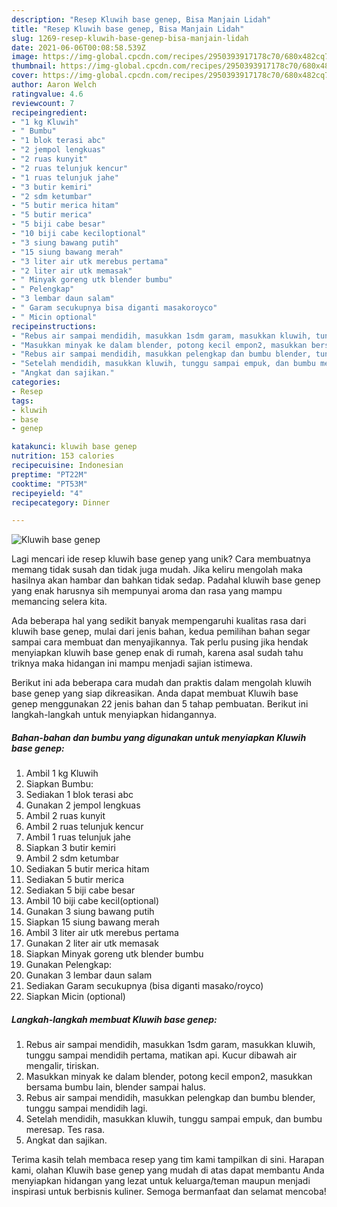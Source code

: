 ```yaml
---
description: "Resep Kluwih base genep, Bisa Manjain Lidah"
title: "Resep Kluwih base genep, Bisa Manjain Lidah"
slug: 1269-resep-kluwih-base-genep-bisa-manjain-lidah
date: 2021-06-06T00:08:58.539Z
image: https://img-global.cpcdn.com/recipes/2950393917178c70/680x482cq70/kluwih-base-genep-foto-resep-utama.jpg
thumbnail: https://img-global.cpcdn.com/recipes/2950393917178c70/680x482cq70/kluwih-base-genep-foto-resep-utama.jpg
cover: https://img-global.cpcdn.com/recipes/2950393917178c70/680x482cq70/kluwih-base-genep-foto-resep-utama.jpg
author: Aaron Welch
ratingvalue: 4.6
reviewcount: 7
recipeingredient:
- "1 kg Kluwih"
- " Bumbu"
- "1 blok terasi abc"
- "2 jempol lengkuas"
- "2 ruas kunyit"
- "2 ruas telunjuk kencur"
- "1 ruas telunjuk jahe"
- "3 butir kemiri"
- "2 sdm ketumbar"
- "5 butir merica hitam"
- "5 butir merica"
- "5 biji cabe besar"
- "10 biji cabe keciloptional"
- "3 siung bawang putih"
- "15 siung bawang merah"
- "3 liter air utk merebus pertama"
- "2 liter air utk memasak"
- " Minyak goreng utk blender bumbu"
- " Pelengkap"
- "3 lembar daun salam"
- " Garam secukupnya bisa diganti masakoroyco"
- " Micin optional"
recipeinstructions:
- "Rebus air sampai mendidih, masukkan 1sdm garam, masukkan kluwih, tunggu sampai mendidih pertama, matikan api. Kucur dibawah air mengalir, tiriskan."
- "Masukkan minyak ke dalam blender, potong kecil empon2, masukkan bersama bumbu lain, blender sampai halus."
- "Rebus air sampai mendidih, masukkan pelengkap dan bumbu blender, tunggu sampai mendidih lagi."
- "Setelah mendidih, masukkan kluwih, tunggu sampai empuk, dan bumbu meresap. Tes rasa."
- "Angkat dan sajikan."
categories:
- Resep
tags:
- kluwih
- base
- genep

katakunci: kluwih base genep 
nutrition: 153 calories
recipecuisine: Indonesian
preptime: "PT22M"
cooktime: "PT53M"
recipeyield: "4"
recipecategory: Dinner

---
```



![Kluwih base genep](https://img-global.cpcdn.com/recipes/2950393917178c70/680x482cq70/kluwih-base-genep-foto-resep-utama.jpg)

Lagi mencari ide resep kluwih base genep yang unik? Cara membuatnya memang tidak susah dan tidak juga mudah. Jika keliru mengolah maka hasilnya akan hambar dan bahkan tidak sedap. Padahal kluwih base genep yang enak harusnya sih mempunyai aroma dan rasa yang mampu memancing selera kita.



Ada beberapa hal yang sedikit banyak mempengaruhi kualitas rasa dari kluwih base genep, mulai dari jenis bahan, kedua pemilihan bahan segar sampai cara membuat dan menyajikannya. Tak perlu pusing jika hendak menyiapkan kluwih base genep enak di rumah, karena asal sudah tahu triknya maka hidangan ini mampu menjadi sajian istimewa.


Berikut ini ada beberapa cara mudah dan praktis dalam mengolah kluwih base genep yang siap dikreasikan. Anda dapat membuat Kluwih base genep menggunakan 22 jenis bahan dan 5 tahap pembuatan. Berikut ini langkah-langkah untuk menyiapkan hidangannya.

<!--inarticleads1-->

##### Bahan-bahan dan bumbu yang digunakan untuk menyiapkan Kluwih base genep:

1. Ambil 1 kg Kluwih
1. Siapkan  Bumbu:
1. Sediakan 1 blok terasi abc
1. Gunakan 2 jempol lengkuas
1. Ambil 2 ruas kunyit
1. Ambil 2 ruas telunjuk kencur
1. Ambil 1 ruas telunjuk jahe
1. Siapkan 3 butir kemiri
1. Ambil 2 sdm ketumbar
1. Sediakan 5 butir merica hitam
1. Sediakan 5 butir merica
1. Sediakan 5 biji cabe besar
1. Ambil 10 biji cabe kecil(optional)
1. Gunakan 3 siung bawang putih
1. Siapkan 15 siung bawang merah
1. Ambil 3 liter air utk merebus pertama
1. Gunakan 2 liter air utk memasak
1. Siapkan  Minyak goreng utk blender bumbu
1. Gunakan  Pelengkap:
1. Gunakan 3 lembar daun salam
1. Sediakan  Garam secukupnya (bisa diganti masako/royco)
1. Siapkan  Micin (optional)




<!--inarticleads2-->

##### Langkah-langkah membuat Kluwih base genep:

1. Rebus air sampai mendidih, masukkan 1sdm garam, masukkan kluwih, tunggu sampai mendidih pertama, matikan api. Kucur dibawah air mengalir, tiriskan.
1. Masukkan minyak ke dalam blender, potong kecil empon2, masukkan bersama bumbu lain, blender sampai halus.
1. Rebus air sampai mendidih, masukkan pelengkap dan bumbu blender, tunggu sampai mendidih lagi.
1. Setelah mendidih, masukkan kluwih, tunggu sampai empuk, dan bumbu meresap. Tes rasa.
1. Angkat dan sajikan.




Terima kasih telah membaca resep yang tim kami tampilkan di sini. Harapan kami, olahan Kluwih base genep yang mudah di atas dapat membantu Anda menyiapkan hidangan yang lezat untuk keluarga/teman maupun menjadi inspirasi untuk berbisnis kuliner. Semoga bermanfaat dan selamat mencoba!
